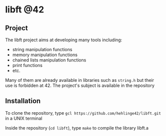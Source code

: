# libft @42

## Project

The libft project aims at developing many tools including:
- string manipulation functions
- memory manipulation functions
- chained lists manipulation functions
- print functions
- etc.

Many of them are already available in libraries such as `string.h` but their use is forbidden at 42.
The project's subject is available in the repository

## Installation

To clone the repository, type `gcl https://github.com/hehlinge42/libft.git` in a UNIX terminal

Inside the repository (`cd libft`), type `make` to compile the library libft.a
